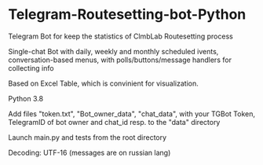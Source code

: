 # Telegram-Routesetting-bot-Python
Telegram Bot for keep the statistics of ClmbLab Routesetting process

Single-chat Bot with daily, weekly and monthly scheduled ivents, conversation-based menus, with polls/buttons/message handlers for collecting info

Based on Excel Table, which is convinient for visualization. 

Python 3.8

Add files "token.txt", "Bot_owner_data", "chat_data", with your TGBot Token, TelegramID of bot owner and chat_id resp. to the "data" directory

Launch main.py and tests from the root directory

Decoding: UTF-16 (messages are on russian lang)

